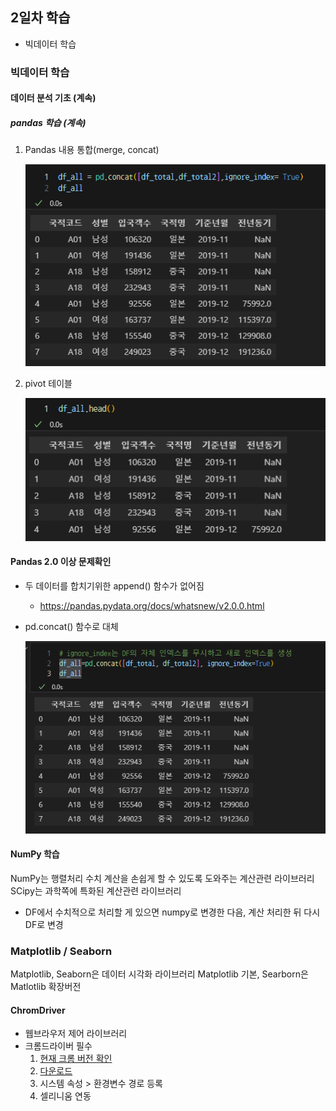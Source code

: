 ## 2일차 학습
- 빅데이터 학습

### 빅데이터 학습

#### 데이터 분석 기초 (계속)

##### pandas 학습 (계속)

1. Pandas 내용 통합(merge, concat)
  
    ![내용통합](https://raw.githubusercontent.com/simwh123/bigdata-analysis-2024/main/images/ba002.png)
2. pivot 테이블 
 
    ![피벗테이블](https://raw.githubusercontent.com/simwh123/bigdata-analysis-2024/main/images/ba003.png)

#### Pandas 2.0 이상 문제확인
- 두 데이터를 합치기위한 append() 함수가 없어짐
  - https://pandas.pydata.org/docs/whatsnew/v2.0.0.html
- pd.concat() 함수로 대체
 
    ![pd.concat](https://raw.githubusercontent.com/simwh123/bigdata-analysis-2024/main/images/ba004.png)

#### NumPy 학습
NumPy는 행렬처리 수치 계산을 손쉽게 할 수 있도록 도와주는 계산관련 라이브러리
SCipy는 과학쪽에 특화된 계산관련 라이브러리
- DF에서 수치적으로 처리할 게 있으면 numpy로 변경한 다음, 계산 처리한 뒤 다시 DF로 변경

### Matplotlib / Seaborn
Matplotlib, Seaborn은 데이터 시각화 라이브러리
Matplotlib 기본, Searborn은 Matlotlib 확장버전

#### ChromDriver
- 웹브라우저 제어 라이브러리
- 크롬드라이버 필수
    1. [현재 크롬 버전 확인](chrome://settings/help)
    2. [다운로드](https://googlechromelabs.github.io/chrome-for-testing/)
    3. 시스템 속성 > 환경변수 경로 등록
    4. 셀리니움 연동


